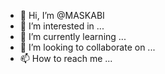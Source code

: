 - 👋 Hi, I’m @MASKABI
- 👀 I’m interested in ...
- 🌱 I’m currently learning ...
- 💞️ I’m looking to collaborate on ...
- 📫 How to reach me ...

<!---
MASKABI/MASKABI is a ✨ special ✨ repository because its `README.md` (this file) appears on your GitHub profile.
You can click the Preview link to take a look at your changes.
--->
